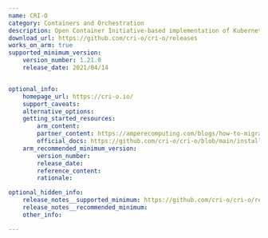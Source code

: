 ```yaml
---
name: CRI-O
category: Containers and Orchestration
description: Open Container Initiative-based implementation of Kubernetes Container Runtime Interface.
download_url: https://github.com/cri-o/cri-o/releases
works_on_arm: true
supported_minimum_version:
    version_number: 1.21.0
    release_date: 2021/04/14


optional_info:
    homepage_url: https://cri-o.io/
    support_caveats:
    alternative_options:
    getting_started_resources:
        arm_content:
        partner_content: https://amperecomputing.com/blogs/how-to-migrate-to-ampere-on-oci-with-heterogeneous-kubernetes-clusters
        official_docs: https://github.com/cri-o/cri-o/blob/main/install.md
    arm_recommended_minimum_version:
        version_number:
        release_date:
        reference_content:
        rationale:

optional_hidden_info:
    release_notes__supported_minimum: https://github.com/cri-o/cri-o/releases/tag/v1.21.0
    release_notes__recommended_minimum:
    other_info:

---
```

